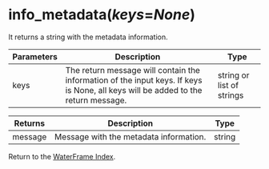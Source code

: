# info_metadata(*keys*=*None*)

It returns a string with the metadata information.

Parameters | Description | Type
--- | --- | ---
keys | The return message will contain the information of the input keys. If keys is None, all keys will be added to the return message. | string or list of strings

Returns | Description | Type
--- | --- | ---
message | Message with the metadata information. | string

Return to the [WaterFrame Index](index_waterframe.md).

